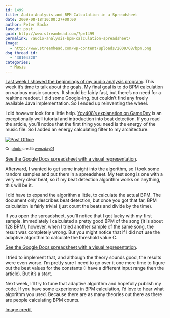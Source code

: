 ```yaml
---
id: 1499
title: Audio Analysis and BPM Calculation in a Spreadsheet
date: 2009-08-18T10:00:27+00:00
author: Peter Backx
layout: post
guid: http://www.streamhead.com/?p=1499
permalink: /audio-analysis-bpm-calculation-spreadsheet/
Image:
  - http://www.streamhead.com/wp-content/uploads/2009/08/bpm.png
dsq_thread_id:
  - "30104320"
categories:
  - Music
---
```

<a title="Audio Analysis Architecture on JLayer" href="http://www.streamhead.com/audio-analysis-jlayer-excel/" target="_blank">Last week I showed the beginnings of my audio analysis program</a>. This week it&#8217;s time to talk about the goals. My final goal is to do BPM calculation on various music sources. It should be fairly fast, but there&#8217;s no need for a realtime readout. I did some Google-ing, but couldn&#8217;t find any freely available Java implementation. So I ended up reinventing the wheel.

I did however look for a little help. <a title="GameDev.net - Beat Detection Algorithms" href="http://www.gamedev.net/reference/articles/article1952.asp" target="_blank">Yov408&#8217;s explanation on GameDev</a> is an exceptionally well tutorial and introduction into beat detection. If you read the article, you&#8217;ll notice that the first thing you need is the energy of the music file. So I added an energy calculating filter to my architecture.

<a title="Post Office" href="http://www.flickr.com/photos/42139271@N00/3809103141/" target="_blank"><img src="http://farm4.static.flickr.com/3476/3809103141_1c2770e049_m.jpg" border="0" alt="Post Office" /></a>
  
<small><a title="Attribution-NonCommercial-NoDerivs License" href="http://creativecommons.org/licenses/by-nc-nd/2.0/" target="_blank"><img src="http://www.streamhead.com/wp-content/plugins/photo-dropper/images/cc.png" border="0" alt="Creative Commons License" width="16" height="16" align="absmiddle" /></a> <a href="http://www.photodropper.com/photos/" target="_blank">photo</a> credit: <a title="wenzday01" href="http://www.flickr.com/photos/42139271@N00/3809103141/" target="_blank">wenzday01</a></small>

<a title="audio analysis - BPM" href="http://spreadsheets.google.com/ccc?key=0AimAxoLiivAfdGhjNE1VZG12ZGJEQ19samtDanJoZUE&hl=en" target="_blank">See the Google Docs spreadsheet with a visual representation</a>.

Afterward, I wanted to get some insight into the algorithm, so I took some random samples and put them in a spreadsheet. My test song is one with a very very clear beat, so if my beat detection algorithm works on anything, this will be it.

I did have to expand the algorithm a little, to calculate the actual BPM. The document only describes beat detection, but once you got that far, BPM calculation is fairly trivial (just count the beats and divide by the time).

If you open the spreadsheet, you&#8217;ll notice that I got lucky with my first sample. Immediately I calculated a pretty good BPM of the song (it is about 128 BPM), however, when I tried another sample of the same song, the result was completely wrong. But you might notice that if I did not use the adaptive algorithm to calculate the threshold value C.

<a title="audio analysis - BPM" href="http://spreadsheets.google.com/ccc?key=0AimAxoLiivAfdGhjNE1VZG12ZGJEQ19samtDanJoZUE&hl=en" target="_blank">See the Google Docs spreadsheet with a visual representation</a>.

I tried to implement that, and although the theory sounds good, the results were even worse. I&#8217;m pretty sure I need to go over it one more time to figure out the best values for the constants (I have a different input range then the article). But it&#8217;s a start.

Next week, I&#8217;ll try to tune that adaptive algorithm and hopefully publish my code. If you have some experience in BPM calculation, I&#8217;d love to hear what algorithm you used. Because there are as many theories out there as there are people calculating BPM counts.

<a title="THE FATMAN on Flickr" href="http://www.flickr.com/photos/puhatek/3769115283/in/photostream/" target="_blank">Image credit</a>

<!-- AddThis Advanced Settings generic via filter on the_content -->

<!-- AddThis Share Buttons generic via filter on the_content -->
